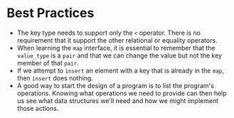 # Best Practices

- The key type needs to support only the `<` operator. There is no requirement that it support the other relational or equality operators.
- When learning the `map` interface, it is essential to remember that the `value_type` is a `pair` and that we can change the value but not the key member of that `pair`.
- If we attempt to `insert` an element with a key that is already in the `map`, then `insert` does nothing.
- A good way to start the design of a program is to list the program's operations. Knowing what operations we need to provide can then help us see what data structures we'll need and how we might implement those actions.
